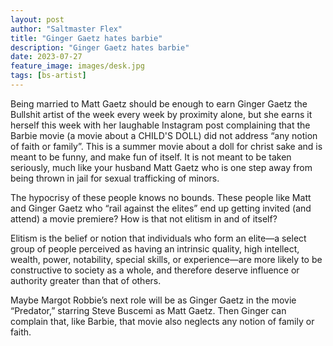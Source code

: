 ```yaml
---
layout: post
author: "Saltmaster Flex"
title: "Ginger Gaetz hates barbie"
description: "Ginger Gaetz hates barbie"
date: 2023-07-27
feature_image: images/desk.jpg
tags: [bs-artist]
---
```


Being married to Matt Gaetz should be enough to earn Ginger Gaetz the Bullshit artist of the week every week by proximity alone, but she earns it herself this week with her laughable Instagram post complaining that the Barbie movie (a movie about a CHILD'S DOLL) did not address “any notion of faith or family”. This is a summer movie about a doll for christ sake and is meant to be funny, and make fun of itself. It is not meant to be taken seriously, much like your husband Matt Gaetz who is one step away from being thrown in jail for sexual trafficking of minors.
<!--more-->

The hypocrisy of these people knows no bounds. These people like Matt and Ginger Gaetz who “rail against the elites” end up getting invited (and attend) a movie premiere? How is that not elitism in and of itself?

Elitism is the belief or notion that individuals who form an elite—a select group of people perceived as having an intrinsic quality, high intellect, wealth, power, notability, special skills, or experience—are more likely to be constructive to society as a whole, and therefore deserve influence or authority greater than that of others.

Maybe Margot Robbie’s next role will be as Ginger Gaetz in the movie “Predator,” starring Steve Buscemi as Matt Gaetz. Then Ginger can complain that, like Barbie, that movie also neglects any notion of family or faith.
